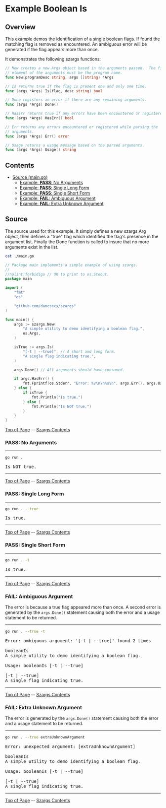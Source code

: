 <!--- gotomd::Auto:: See github.com/dancsecs/gotomd **DO NOT MODIFY** -->

<!---
   Szerszam argument library: szargs.
   Copyright (C) 2024  Leslie Dancsecs

   This program is free software: you can redistribute it and/or modify
   it under the terms of the GNU General Public License as published by
   the Free Software Foundation, either version 3 of the License, or
   (at your option) any later version.

   This program is distributed in the hope that it will be useful,
   but WITHOUT ANY WARRANTY; without even the implied warranty of
   MERCHANTABILITY or FITNESS FOR A PARTICULAR PURPOSE.  See the
   GNU General Public License for more details.

   You should have received a copy of the GNU General Public License
   along with this program.  If not, see <https://www.gnu.org/licenses/>.
-->

# Example Boolean Is


## Overview

This example demos the identification of a single boolean flags.  If found the
matching flag is removed as encountered.  An ambiguous error will be
generated if the flag appears more than once.

It demonstrates the following szargs functions:

<!--- gotomd::Bgn::dcln::./../../New Args.Is Args.Done Args.HasErr Args.Err Args.Usage -->
```go
// New creates a new Args object based in the arguments passed.  The first
// element of the arguments must be the program name.
func New(programDesc string, args []string) *Args

// Is returns true if the flag is present one and only one time.
func (args *Args) Is(flag, desc string) bool

// Done registers an error if there are any remaining arguments.
func (args *Args) Done()

// HasErr returns true if any errors have been encountered or registered.
func (args *Args) HasErr() bool

// Err returns any errors encountered or registered while parsing the
// arguments.
func (args *Args) Err() error

// Usage returns a usage message based on the parsed arguments.
func (args *Args) Usage() string
```
<!--- gotomd::End::dcln::./../../New Args.Is Args.Done Args.HasErr Args.Err Args.Usage -->

## Contents

- [Source (main.go)](#source)
    - [Example: **PASS**: No Arguments](#pass-no-arguments)
    - [Example: **PASS**: Single Long Form](#pass-single-long-form)
    - [Example: **PASS**: Single Short Form](#pass-single-short-form)
    - [Example: **FAIL**: Ambiguous Argument](#fail-ambiguous-argument)
    - [Example: **FAIL**: Extra Unknown Argument](#fail-extra-unknown-argument)

## Source

The source used for this example.  It simply defines a new szargs.Arg object,
then defines a "true" flag which identified the flag's presence in the
argument list.  Finally the Done function is called to insure that no more
arguments exist in the list.

<!--- gotomd::Bgn::file::./main.go -->
```bash
cat ./main.go
```

```go
// Package main implements a simple example of using szargs.
//
//nolint:forbidigo // OK to print to os.Stdout.
package main

import (
    "fmt"
    "os"

    "github.com/dancsecs/szargs"
)

func main() {
    args := szargs.New(
        "A simple utility to demo identifying a boolean flag.",
        os.Args,
    )

    isTrue := args.Is(
        "[-t | --true]", // A short and long form.
        "A single flag indicating true.",
    )

    args.Done() // All arguments should have consumed.

    if args.HasErr() {
        fmt.Fprintf(os.Stderr, "Error: %v\n\n%s\n", args.Err(), args.Usage())
    } else {
        if isTrue {
            fmt.Println("Is true.")
        } else {
            fmt.Println("Is NOT true.")
        }
    }
}
```
<!--- gotomd::End::file::./main.go -->

[Top of Page](#example-boolean-is) --
[Szargs Contents](../../README.md#contents)

### **PASS**: No Arguments

<!--- gotomd::Bgn::run::./. -->
---
```bash
go run .
```

<pre>
Is NOT true.
</pre>
---
<!--- gotomd::End::run::./. -->

[Top of Page](#example-boolean-is) --
[Szargs Contents](../../README.md#contents)

### **PASS**: Single Long Form

<!--- gotomd::Bgn::run::./. --true -->
---
```bash
go run . --true
```

<pre>
Is true.
</pre>
---
<!--- gotomd::End::run::./. --true -->

[Top of Page](#example-boolean-is) --
[Szargs Contents](../../README.md#contents)

### **PASS**: Single Short Form

<!--- gotomd::Bgn::run::./. -t -->
---
```bash
go run . -t
```

<pre>
Is true.
</pre>
---
<!--- gotomd::End::run::./. -t -->

[Top of Page](#example-boolean-is) --
[Szargs Contents](../../README.md#contents)


### **FAIL**: Ambiguous Argument

The error is because a true flag appeared more than once.  A second error is
generated by the ```args.Done()``` statement causing both the error and a
usage statement to be returned.

<!--- gotomd::Bgn::run::./. --true -t -->
---
```bash
go run . --true -t
```

<pre>
Error: ambiguous argument: '[-t | --true]' found 2 times

booleanIs
A simple utility to demo identifying a boolean flag.

Usage: booleanIs [-t | --true]

[-t | --true]
A single flag indicating true.
</pre>
---
<!--- gotomd::End::run::./. --true -t -->

[Top of Page](#example-boolean-is) --
[Szargs Contents](../../README.md#contents)

### **FAIL**: Extra Unknown Argument

The error is generated by the ```args.Done()``` statement causing both the
error and a usage statement to be returned.

<!--- gotomd::Bgn::run::./. --true extraUnknownArgument -->
---
```bash
go run . --true extraUnknownArgument
```

<pre>
Error: unexpected argument: [extraUnknownArgument]

booleanIs
A simple utility to demo identifying a boolean flag.

Usage: booleanIs [-t | --true]

[-t | --true]
A single flag indicating true.
</pre>
---
<!--- gotomd::End::run::./. --true extraUnknownArgument -->

[Top of Page](#example-boolean-is) --
[Szargs Contents](../../README.md#contents)
